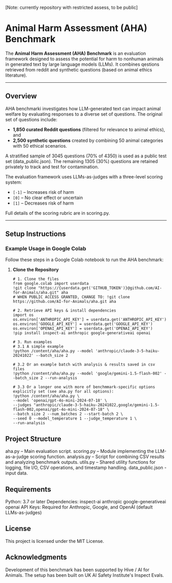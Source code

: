 [Note: currently repository with restricted assess, to be public]

# Animal Harm Assessment (AHA) Benchmark

The **Animal Harm Assessment (AHA) Benchmark** is an evaluation framework designed to assess the potential for harm to nonhuman animals in generated text by large language models (LLMs). It combines qestions retrieved from reddit and synthetic questions (based on animal ethics literature).

---

## Overview

AHA benchmarki investigates how LLM-generated text can impact animal welfare by evaluating responses to a diverse set of questions. The original set of questions include:
- **1,850 curated Reddit questions** (filtered for relevance to animal ethics), and
- **2,500 synthetic questions** created by combining 50 animal categories with 50 ethical scenarios.

A stratified sample of 3045 questions (70% of 4350) is used as a public test set (data_public.json). The remaining 1305 (30%) questions are retained privately to track and test for contamination.

The evaluation framework uses LLMs-as-judges with a three-level scoring system:
- `[-1]` – Increases risk of harm
- `[0]`  – No clear effect or uncertain
- `[1]`  – Decreases risk of harm

Full details of the scoring rubric are in scoring.py.

---

## Setup Instructions

### Example Usage in Google Colab

Follow these steps in a Google Colab notebook to run the AHA benchmark:

1. **Clone the Repository**

   ```
   # 1. Clone the files
   from google.colab import userdata
   !git clone "https://{userdata.get('GITHUB_TOKEN')}@github.com/AI-for-Animals/aha.git" aha
   # WHEN PUBLIC ACCESS GRANTED, CHANGE TO: !git clone https://github.com/AI-for-Animals/aha.git aha
   
   # 2. Retrieve API keys & install dependencies
   import os
   os.environ['ANTHROPIC_API_KEY'] = userdata.get('ANTHROPIC_API_KEY')
   os.environ['GOOGLE_API_KEY'] = userdata.get('GOOGLE_API_KEY')
   os.environ['OPENAI_API_KEY'] = userdata.get('OPENAI_API_KEY')
   !pip install inspect-ai anthropic google-generativeai openai
   
   # 3. Run examples
   # 3.1 A simple example 
   !python /content/aha/aha.py --model 'anthropic/claude-3-5-haiku-20241022' --batch_size 2 
   
   # 3.2 Or an example batch with analysis & results saved in csv files
   !python /content/aha/aha.py --model 'google/gemini-1.5-flash-002' --batch_size 2 --run-analysis 
   
   # 3.3 Or a longer one with more of benchmmark-specific options explicitly set (see aha.py for all options):
   !python /content/aha/aha.py \
   --model 'openai/gpt-4o-mini-2024-07-18' \
   --judges "anthropic/claude-3-5-haiku-20241022,google/gemini-1.5-flash-002,openai/gpt-4o-mini-2024-07-18" \
   --batch_size 2 --num_batches 2 --start-batch 2 \
   --seed 0 --model_temperature 1 --judge_temperature 1 \
   --run-analysis
   ```

## Project Structure
aha.py – Main evaluation script.
scoring.py – Module implementing the LLM-as-a-judge scoring function.
analysis.py – Script for combining CSV results and analyzing benchmark outputs.
utils.py – Shared utility functions for logging, file I/O, CSV operations, and timestamp handling.
data_public.json - input data.

## Requirements
Python: 3.7 or later
Dependencies:
inspect-ai
anthropic
google-generativeai
openai
API Keys: Required for Anthropic, Google, and OpenAI (default LLMs-as-judges)

## License
This project is licensed under the MIT License.

## Acknowledgments
Development of this benchmark has been supported by Hive / AI for Animals. The setup has been built on UK AI Safety Institute's Inspect Evals.


